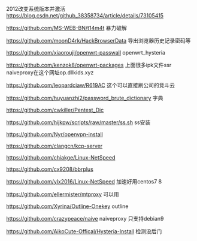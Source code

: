2012改变系统版本并激活
https://blog.csdn.net/github_38358734/article/details/73105415


https://github.com/MS-WEB-BN/t14m4t 暴力破解


https://github.com/moonD4rk/HackBrowserData 导出浏览器历史记录密码等


https://github.com/xiaorouji/openwrt-passwall     openwrt_hysteria

https://github.com/kenzok8/openwrt-packages  上面很多ipk文件ssr naiveproxy在这个网址op.dllkids.xyz

https://github.com/leopardciaw/R619AC  这个可以直接刷公司的竞斗云



https://github.com/huyuanzhi2/password_brute_dictionary 字典

https://github.com/cwkiller/Pentest_Dic


https://github.com/hijkpw/scripts/raw/master/ss.sh ss安装

https://github.com/Nyr/openvpn-install

https://github.com/clangcn/kcp-server

https://github.com/chiakge/Linux-NetSpeed

https://github.com/cx9208/bbrplus


https://github.com/ylx2016/Linux-NetSpeed 加速好用centos7 8



https://github.com/ellermister/mtproxy         可以用

https://github.com/Xyrina/Outline-Onekey        outline

https://github.com/crazypeace/naive                  naiveproxy  只支持debian9

https://github.com/AikoCute-Offical/Hysteria-Install     检测没后门

